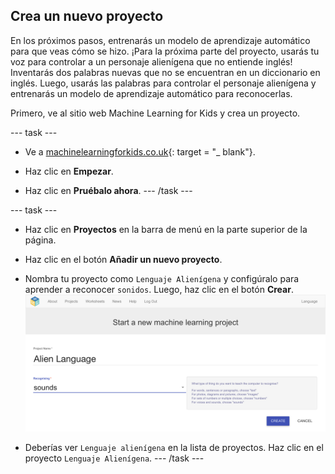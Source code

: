 ## Crea un nuevo proyecto
En los próximos pasos, entrenarás un modelo de aprendizaje automático para que veas cómo se hizo. ¡Para la próxima parte del proyecto, usarás tu voz para controlar a un personaje alienígena que no entiende inglés! Inventarás dos palabras nuevas que no se encuentran en un diccionario en inglés. Luego, usarás las palabras para controlar el personaje alienígena y entrenarás un modelo de aprendizaje automático para reconocerlas.

Primero, ve al sitio web Machine Learning for Kids y crea un proyecto.

--- task ---
+ Ve a [machinelearningforkids.co.uk](https://machinelearningforkids.co.uk/){: target = "_ blank"}.

+ Haz clic en **Empezar**.

+ Haz clic en **Pruébalo ahora**. --- /task ---

--- task ---
+ Haz clic en **Proyectos** en la barra de menú en la parte superior de la página.

+ Haz clic en el botón **Añadir un nuevo proyecto**.

+ Nombra tu proyecto como `Lenguaje Alienígena` y configúralo para aprender a reconocer `sonidos`. Luego, haz clic en el botón **Crear**. ![Creando un proyecto](images/create.png)

+ Deberías ver ` Lenguaje alienígena ` en la lista de proyectos. Haz clic en el proyecto `Lenguaje Alienígena`. --- /task ---
